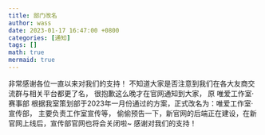 ```yaml
---
title: 部门改名
author: wass
date: 2023-01-17 16:47:00 +0800
categories: [通知]
tags: []
math: true
mermaid: true
---
```

非常感谢各位一直以来对我们的支持！
不知道大家是否注意到我们在各大友商交流群与相关平台都更了名，
很抱歉这么晚才在官网通知到大家，
原 唯爱工作室·赛事部 根据我室策划部于2023年一月份通过的方案，正式改名为：唯爱工作室·宣传部，
主要负责工作室宣传等，
偷偷预告一下，新官网的后端正在建设，在新官网上线后，宣传部官网也将会关闭啦~
感谢对我们的支持！
